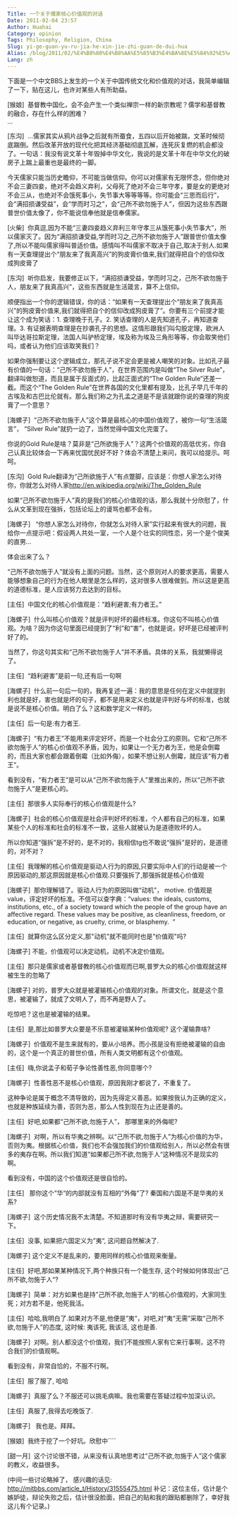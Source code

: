 ```yaml
---
Title: 一个关于儒家核心价值观的对话
Date: 2011-02-04 23:57
Author: Huahai
Category: opinion
Tags: Philosophy, Religion, China
Slug: yi-ge-guan-yu-ru-jia-he-xin-jie-zhi-guan-de-dui-hua
Alias: /blog/2011/02/%E4%B8%80%E4%B8%AA%E5%85%B3%E4%BA%8E%E5%84%92%E5%AE%B6%E6%A0%B8%E5%BF%83%E4%BB%B7%E5%80%BC%E8%A7%82%E7%9A%84%E5%AF%B9%E8%AF%9D
Lang: zh
---
```


下面是一个中文BBS上发生的一个关于中国传统文化和价值观的对话，我简单编辑了一下，贴在这儿，也许对某些人有所助益。

\[猴娘\]  基督教中国化，会不会产生一个类似禅宗一样的新宗教呢？儒学和基督教的融合，存在什么样的困难？  
...

\[东沟\]  ...儒家其实从鸦片战争之后就有所蚕食，五四以后开始被踹，文革时候彻底踹倒。然后改革开放的现代化把其经济基础彻底瓦解，连死灰复燃的机会都没了。一句话：我没有说文革十年毁掉中华文化，我说的是文革十年在中华文化的破房子上踹上最重也是最终的一脚。

今天儒家只能当历史瞻仰，不可能当做信仰。你可以对儒家有无限怀念，但你绝对不会三妻四妾，绝对不会趋义弃利，父母死了绝对不会三年守孝，要是女的更绝对不会三从，也绝对不会饿死事小，失节事大等等等等。你可能会“三思而后行”，会“满招损谦受益”，会“学而时习之”，会“己所不欲勿施于人”，但因为这些东西跟普世价值太像了，你不能说信奉他就是信奉儒家。

\[火柴\]  你真逗,因为不能“三妻四妾趋义弃利三年守孝三从饿死事小失节事大”，所以儒家灭了。因为“满招损谦受益,学而时习之,己所不欲勿施于人”跟普世价值太像了,所以不能叫儒家得叫普适价值。感情叫不叫儒家不取决于自己,取决于别人.如果有一天查理提出个“朋友来了我真高兴”的狗皮膏价值来,我们就得把自个的信仰改成狗皮膏了

\[东沟\]  听你启发，我要修正以下，“满招损谦受益，学而时习之，己所不欲勿施于人，朋友来了我真高兴”，这些东西就是生活箴言，算不上信仰。

顺便指出一个你的逻辑错误，你的话：“如果有一天查理提出个“朋友来了我真高兴”的狗皮膏价值来,我们就得把自个的信仰改成狗皮膏了”。你要有三个前提才能让这个成为笑话：1. 查理晚于孔子。2. 笑话查理的人是先知道孔子，再知道查理。3. 有证据表明查理是在抄袭孔子的思想。这情形跟我们叫勾股定理，欧洲人叫毕达哥拉斯定理，法国人叫驴桥定理，埃及称为埃及三角形等等，你会取笑他们吗，或者认为他们应该取笑我们？

如果你强制要让这个逻辑成立，那孔子说不定会更是被人嘲笑的对象。比如孔子最有价值的一句话：“己所不欲勿施于人”，在世界范围内是叫做“The Silver Rule”，翻译叫做恕道，而且是属于反面式的，比起正面式的“The Golden Rule”还差一截。而这个“The Golden Rule”在世界各国的文化里都有提及，比孔子早几千年的古埃及和古巴比伦就有。那么我们称之为孔孟之道是不是该就跟你说的查理的狗皮膏了一个意思？

\[海螺子\]  “己所不欲勿施于人”这个算是最核心的中国价值观了，被你一句“生活箴言”， “Silver Rule”就扔一边了，当然觉得中国文化完蛋了。

你说的Gold Rule是啥？莫非是“己所欲施于人”？这两个价值观的高低优劣，你自己认真比较体会一下再来忧国忧民好不好？体会不清楚上来问，我可以给提示。呵呵。

\[东沟\]  Gold Rule翻译为“己所欲施于人”有点蹩脚，应该是：你想人家怎么对待你，你就怎么对待人家<http://en.wikipedia.org/wiki/The_Golden_Rule>

如果“己所不欲勿施于人”真的是我们的核心价值观的话，那么我就十分欣慰了，什么从文革到现在强拆，包括论坛上的谩骂也都不会有。

\[海螺子\]   “你想人家怎么对待你，你就怎么对待人家”实行起来有很大的问题，我给你一点提示吧：假设两人共处一室，一个人是个壮实的同性恋，另一个是个俊美的直男...

体会出来了么？

“己所不欲勿施于人”就没有上面的问题。当然，这个原则对人的要求更高，需要人能够想象自己的行为在他人眼里是怎么样的，这对很多人很难做到。所以这是更高的道德标准，是人应该努力去达到的目标。

\[主任\]  中国文化的核心价值观是：“趋利避害;有力者王。”

\[海螺子\]  什么叫核心价值观？就是评判好坏的最终标准。你这句不叫核心价值观。为啥？因为你这句里面已经提到了“利”和“害”，也就是说，好坏是已经被评判好了的。

当然了，你这句其实和“己所不欲勿施于人“并不矛盾。具体的关系，我就懒得说了。

\[主任\]  “趋利避害”是前一句,还有后一句啊

\[海螺子\]  什么前一句后一句的，我再复述一遍：我的意思是任何在定义中就提到利也就是好，害也就是坏的句子，都不是用来定义也就是评判好与坏的标准，也就是说不是核心价值。明白了么？这和数学定义一样的。

\[主任\]  后一句是:有力者王.

\[海螺子\]  “有力者王”不能用来评定好坏，而是一个社会分工的原则。它和“己所不欲勿施于人”的核心价值观不矛盾，因为，如果让一个无力者为王，他是会倒霉的，而且大家也都会跟着倒霉（比如外侮），如果不想让别人倒霉，就应该“有力者王”。

看到没有，“有力者王”是可以从“己所不欲勿施于人”里推出来的，所以“己所不欲勿施于人”是更核心的。

\[主任\]  那很多人实际奉行的核心价值观是什么?

\[海螺子\]  社会的核心价值观是社会评判好坏的标准，个人都有自己的标准，如果某些个人的标准和社会的标准不一致，这些人就被认为是道德败坏的人。

所以你知道“强拆”是不好的，是不对的，我相信tg也不敢说“强拆”是好的，是道德的，对不对？

\[主任\]  我理解的核心价值观是驱动人行为的原因,只要实际中人们的行动是被一个原因驱动的,那这原因就是核心价值观.只要强拆了,那强拆就是核心价值观

\[海螺子\]  那你理解错了。驱动人行为的原因叫做“动机”， motive. 价值观是value，评定好坏的标准。不信可以查字典：“values: the ideals, customs, institutions, etc., of a society toward which the people of the group have an affective regard. These values may be positive, as cleanliness, freedom, or education, or negative, as cruelty, crime, or blasphemy.  ”

\[主任\]  就算你这么区分定义,那"动机"就不能同时也是"价值观"吗?

\[海螺子\] 不能，价值观可以决定动机，动机不决定价值观。

\[主任\]  那只是儒家或者基督教的核心价值观而已啊,普罗大众的核心价值观就这样被生生的忽略了

\[海螺子\] 对的，普罗大众就是被灌输核心价值观的对象。所谓文化，就是这个意思，被灌输了，就成了文明人了，而不再是野人了。

吃惊吧？这也是被灌输的结果。

\[主任\]  是,那比如普罗大众要是不乐意被灌输某种价值观呢? 这个灌输靠啥?

\[海螺子\]  价值观不是生来就有的，要从小培养。而小孩是没有拒绝被灌输的自由的，这个是一个真正的普世价值，所有人类文明都有这个价值观。

\[主任\]  嗨,你说孟子和荀子争论性善性恶,你同意哪个?

\[海螺子\]  性善性恶不是核心价值观，原因我刚才都说了，不重复了。

这种争论是属于概念不清导致的，因为先得定义善恶。如果按我认为正确的定义，也就是种族延续为善，否则为恶，那么人性到现在为止还是善的。

\[主任\]  好吧,如果都“己所不欲,勿施于人”， 那哪里来的外侮呢?

\[海螺子\]  对啊，所以有华夷之辨啊。以“己所不欲,勿施于人”为核心价值的为华，否则为夷。根据核心价值，我们也不会强加我们的价值观给别人，所以必然会有很多的夷存在啊。所以我们知道“如果都己所不欲,勿施于人“这种情况不是现实的啊。

看到没有，中国的这个价值观还是很自恰的。

\[主任\]   那你这个”华“的内部就没有互相的”外侮“了? 秦国和六国是不是华夷的关系?

\[海螺子\]  这个历史情况我不太清楚。不知道那时有没有华夷之辩，需要研究一下。

\[主任\]  没事, 如果把六国定义为”夷“, 这问题自然解决了.

\[海螺子\] 这个定义不是乱来的，要用同样的核心价值观来衡量。

\[主任\]  好吧,那如果某种情况下,两个种族只有一个能生存, 这个时候如何体现出”己所不欲,勿施于人“?

\[海螺子\]  简单：对方如果也是持”己所不欲,勿施于人“的核心价值观的，大家同生死；对方若不是，他死我活。

\[主任\]  哈哈,我明白了.如果对方不是,他便是”夷“，对吧,对”夷“无需”采取“己所不欲,勿施于人”的态度, 这时候: 夷该死, 我该活, 这也是善.

\[海螺子\]  对啊。别人都没这个价值观，我们不能按照人家有它来行事啊，这不符合我们的价值观啊。

看到没有，非常自恰的，不服不行啊。

\[主任\]  服了服了, 哈哈

\[海螺子\]  真服了么？不服还可以挑毛病嘛。我也需要在答疑过程中加深认识。

\[主任\]  真服了,我得去吃晚饭了.

\[海螺子\]   我也是。拜拜。

\[猴娘\]  我终于挖了一个好坑。欣慰中\`\`\`\`

\[甜一月\]  这个讨论很不错，从来没有认真地思考过“己所不欲,勿施于人”这个儒家的教义，收益很多。

(中间一些讨论略掉了， 感兴趣的话见: <http://mitbbs.com/article_t/History/31555475.html> 补记：这位主任，估计是个嫉妒徒，辩论失败之后，估计很没脸面，把自己的贴和我的跟贴都删除了，幸好我这儿有个记录。) 
